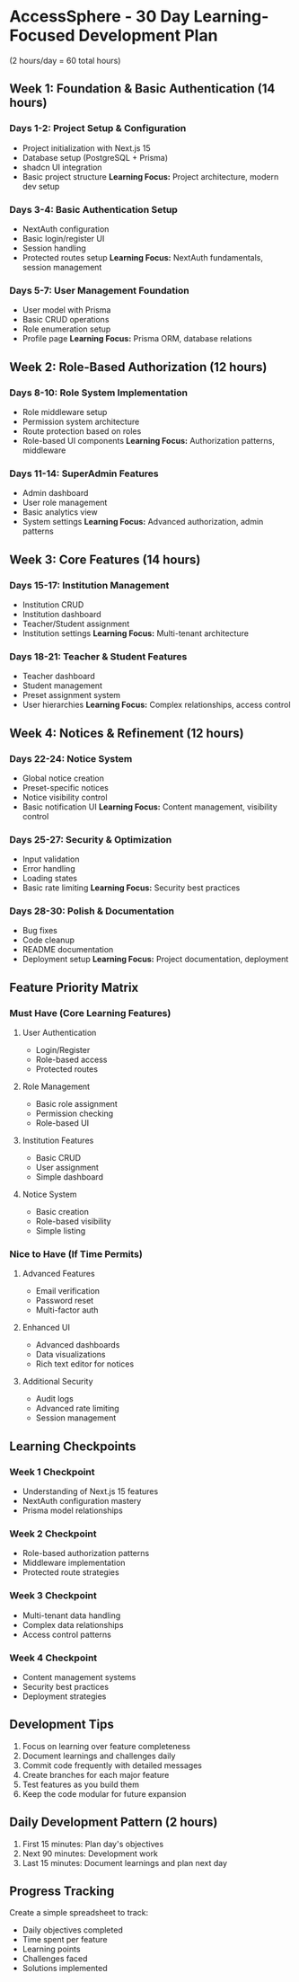 # AccessSphere - 30 Day Learning-Focused Development Plan
(2 hours/day = 60 total hours)

## Week 1: Foundation & Basic Authentication (14 hours)
### Days 1-2: Project Setup & Configuration
- Project initialization with Next.js 15
- Database setup (PostgreSQL + Prisma)
- shadcn UI integration
- Basic project structure
**Learning Focus:** Project architecture, modern dev setup

### Days 3-4: Basic Authentication Setup
- NextAuth configuration
- Basic login/register UI
- Session handling
- Protected routes setup
**Learning Focus:** NextAuth fundamentals, session management

### Days 5-7: User Management Foundation
- User model with Prisma
- Basic CRUD operations
- Role enumeration setup
- Profile page
**Learning Focus:** Prisma ORM, database relations

## Week 2: Role-Based Authorization (12 hours)
### Days 8-10: Role System Implementation
- Role middleware setup
- Permission system architecture
- Route protection based on roles
- Role-based UI components
**Learning Focus:** Authorization patterns, middleware

### Days 11-14: SuperAdmin Features
- Admin dashboard
- User role management
- Basic analytics view
- System settings
**Learning Focus:** Advanced authorization, admin patterns

## Week 3: Core Features (14 hours)
### Days 15-17: Institution Management
- Institution CRUD
- Institution dashboard
- Teacher/Student assignment
- Institution settings
**Learning Focus:** Multi-tenant architecture

### Days 18-21: Teacher & Student Features
- Teacher dashboard
- Student management
- Preset assignment system
- User hierarchies
**Learning Focus:** Complex relationships, access control

## Week 4: Notices & Refinement (12 hours)
### Days 22-24: Notice System
- Global notice creation
- Preset-specific notices
- Notice visibility control
- Basic notification UI
**Learning Focus:** Content management, visibility control

### Days 25-27: Security & Optimization
- Input validation
- Error handling
- Loading states
- Basic rate limiting
**Learning Focus:** Security best practices

### Days 28-30: Polish & Documentation
- Bug fixes
- Code cleanup
- README documentation
- Deployment setup
**Learning Focus:** Project documentation, deployment

## Feature Priority Matrix

### Must Have (Core Learning Features)
1. User Authentication
   - Login/Register
   - Role-based access
   - Protected routes

2. Role Management
   - Basic role assignment
   - Permission checking
   - Role-based UI

3. Institution Features
   - Basic CRUD
   - User assignment
   - Simple dashboard

4. Notice System
   - Basic creation
   - Role-based visibility
   - Simple listing

### Nice to Have (If Time Permits)
1. Advanced Features
   - Email verification
   - Password reset
   - Multi-factor auth

2. Enhanced UI
   - Advanced dashboards
   - Data visualizations
   - Rich text editor for notices

3. Additional Security
   - Audit logs
   - Advanced rate limiting
   - Session management

## Learning Checkpoints

### Week 1 Checkpoint
- Understanding of Next.js 15 features
- NextAuth configuration mastery
- Prisma model relationships

### Week 2 Checkpoint
- Role-based authorization patterns
- Middleware implementation
- Protected route strategies

### Week 3 Checkpoint
- Multi-tenant data handling
- Complex data relationships
- Access control patterns

### Week 4 Checkpoint
- Content management systems
- Security best practices
- Deployment strategies

## Development Tips
1. Focus on learning over feature completeness
2. Document learnings and challenges daily
3. Commit code frequently with detailed messages
4. Create branches for each major feature
5. Test features as you build them
6. Keep the code modular for future expansion

## Daily Development Pattern (2 hours)
1. First 15 minutes: Plan day's objectives
2. Next 90 minutes: Development work
3. Last 15 minutes: Document learnings and plan next day

## Progress Tracking
Create a simple spreadsheet to track:
- Daily objectives completed
- Time spent per feature
- Learning points
- Challenges faced
- Solutions implemented
